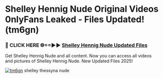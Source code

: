 # Shelley Hennig Nude Original Videos 0nlyFans Leaked - Files Updated! (tm6gn)

<h3>🔴 CLICK HERE 🌐==►► <a href="https://tinyurl.com/yc6ubb5a" rel="nofollow">Shelley Hennig Nude Updated Files</a></h3>

Get Shelley Hennig Nude and all content. Now you can access all videos and pictures of Shelley Hennig Nude. New Updated Files 2025!

[![tm6gn](https://i.imgur.com/7eu0CRL.gif)](https://tinyurl.com/yc6ubb5a)
shelley thessyna nude